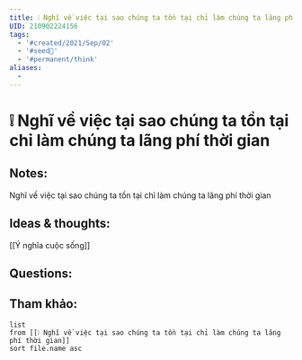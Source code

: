 ```yaml
---
title: ❕ Nghĩ về việc tại sao chúng ta tồn tại chỉ làm chúng ta lãng phí thời gian
UID: 210902224156
tags:
  - '#created/2021/Sep/02'
  - '#seed🥜'
  - '#permanent/think'
aliases:
  - 
---
```

# ❕ Nghĩ về việc tại sao chúng ta tồn tại chỉ làm chúng ta lãng phí thời gian

## Notes:
Nghĩ về việc tại sao chúng ta tồn tại chỉ làm chúng ta lãng phí thời gian

## Ideas & thoughts:
[[Ý nghĩa cuộc sống]]

## Questions:


## Tham khảo:
```dataview
list
from [[❕ Nghĩ về việc tại sao chúng ta tồn tại chỉ làm chúng ta lãng phí thời gian]]
sort file.name asc
```